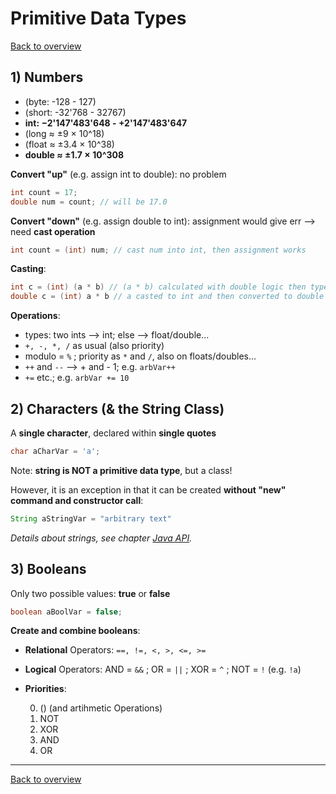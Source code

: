 # Primitive Data Types
[Back to overview](./00_Java_SyntaxGuide.md)

## 1) Numbers

- (byte: -128 - 127)
- (short: -32'768 - 32767)
- **int: −2'147'483'648 - +2'147'483'647**
- (long ≈ ±9 × 10^18)
- (float ≈ ±3.4 × 10^38)
- **double ≈ ±1.7 × 10^308**


**Convert "up"** (e.g. assign int to double): no problem
```java
int count = 17;
double num = count; // will be 17.0
```

**Convert "down"** (e.g. assign double to int): assignment would give err --> need **cast operation**
```java
int count = (int) num; // cast num into int, then assignment works
```
**Casting**:
```java
int c = (int) (a * b) // (a * b) calculated with double logic then type-casted to int
double c = (int) a * b // a casted to int and then converted to double through multiplication
```

**Operations**:
- types: two ints --> int; else --> float/double...
- ```+, -, *, /``` as usual (also priority)
- modulo = ```%``` ; priority as ```*``` and ```/```, also on floats/doubles...
- ```++``` and ```--``` --> + and - 1; e.g. ```arbVar++```
- ```+=``` etc.; e.g. ```arbVar += 10```

## 2) Characters (& the String Class)

A **single character**, declared within **single quotes**
```java
char aCharVar = 'a';
```

Note: **string is NOT a primitive data type**, but a class!

However, it is an exception in that it can be created **without "new" command and constructor call**:
```java
String aStringVar = "arbitrary text"
```
*Details about strings, see  chapter [Java API](10_Java_API.md).*

## 3) Booleans

Only two possible values: **true** or **false**
```java
boolean aBoolVar = false;
```

**Create and combine booleans**:
- **Relational** Operators: ```==, !=, <, >, <=, >=```
- **Logical** Operators: AND = ```&&``` ; OR = ```||``` ; XOR = ```^``` ; NOT = ```!``` (e.g. ```!a```)
- **Priorities**:

    0. () (and artihmetic Operations)
    1. NOT
    2. XOR
    3. AND
    4. OR

---

[Back to overview](./00_Java_SyntaxGuide.md)
